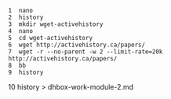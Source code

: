     1  nano
    2  history
    3  mkdir wget-activehistory
    4  nano
    5  cd wget-activehistory
    6  wget http://activehistory.ca/papers/
    7  wget -r --no-parent -w 2 --limit-rate=20k http://activehistory.ca/papers/
    8  bb
    9  history
   10  history > dhbox-work-module-2.md
